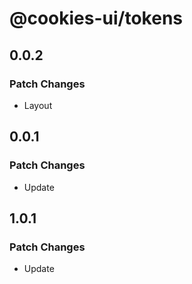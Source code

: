 # @cookies-ui/tokens

## 0.0.2

### Patch Changes

- Layout

## 0.0.1

### Patch Changes

- Update

## 1.0.1

### Patch Changes

- Update

